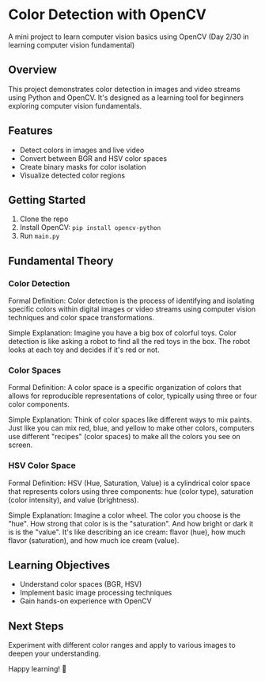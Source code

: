 # Color Detection with OpenCV

A mini project to learn computer vision basics using OpenCV (Day 2/30 in learning computer vision fundamental) 

## Overview
This project demonstrates color detection in images and video streams using Python and OpenCV. It's designed as a learning tool for beginners exploring computer vision fundamentals.

## Features
- Detect colors in images and live video
- Convert between BGR and HSV color spaces
- Create binary masks for color isolation
- Visualize detected color regions

## Getting Started
1. Clone the repo
2. Install OpenCV: `pip install opencv-python`
3. Run `main.py`

## Fundamental Theory

### Color Detection
Formal Definition: Color detection is the process of identifying and isolating specific colors within digital images or video streams using computer vision techniques and color space transformations.

Simple Explanation: Imagine you have a big box of colorful toys. Color detection is like asking a robot to find all the red toys in the box. The robot looks at each toy and decides if it's red or not.

### Color Spaces
Formal Definition: A color space is a specific organization of colors that allows for reproducible representations of color, typically using three or four color components.

Simple Explanation: Think of color spaces like different ways to mix paints. Just like you can mix red, blue, and yellow to make other colors, computers use different "recipes" (color spaces) to make all the colors you see on screen.

### HSV Color Space
Formal Definition: HSV (Hue, Saturation, Value) is a cylindrical color space that represents colors using three components: hue (color type), saturation (color intensity), and value (brightness).

Simple Explanation: Imagine a color wheel. The color you choose is the "hue". How strong that color is is the "saturation". And how bright or dark it is is the "value". It's like describing an ice cream: flavor (hue), how much flavor (saturation), and how much ice cream (value).

## Learning Objectives
- Understand color spaces (BGR, HSV)
- Implement basic image processing techniques
- Gain hands-on experience with OpenCV

## Next Steps
Experiment with different color ranges and apply to various images to deepen your understanding.

Happy learning! 🚀
